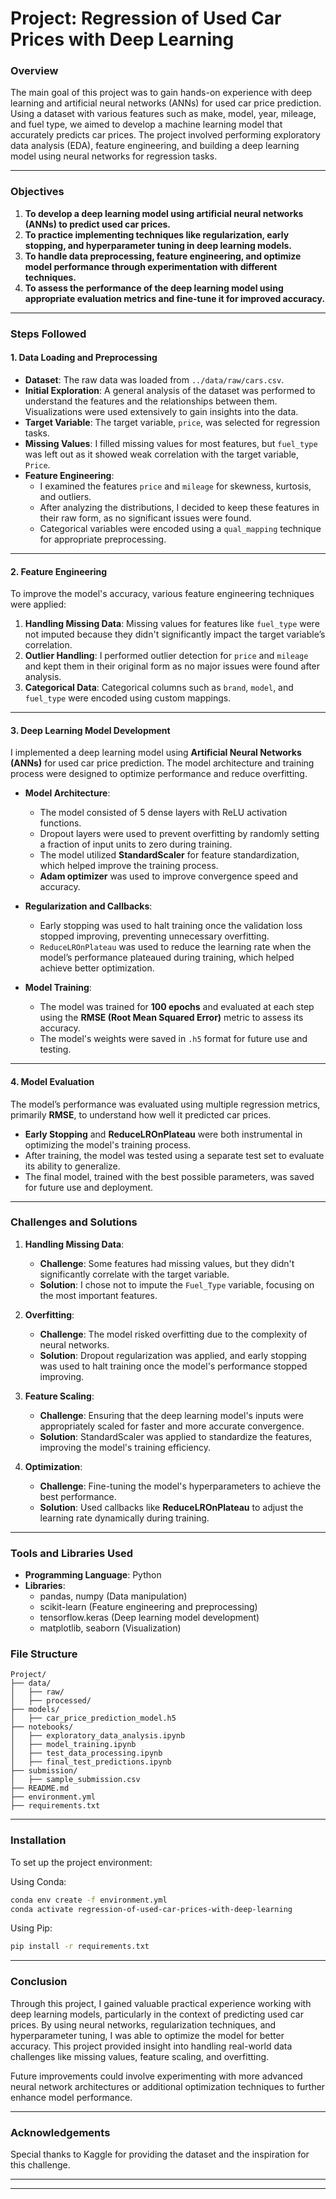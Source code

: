 # Project: Regression of Used Car Prices with Deep Learning

### Overview
The main goal of this project was to gain hands-on experience with deep learning and artificial neural networks (ANNs) for used car price prediction. Using a dataset with various features such as make, model, year, mileage, and fuel type, we aimed to develop a machine learning model that accurately predicts car prices. The project involved performing exploratory data analysis (EDA), feature engineering, and building a deep learning model using neural networks for regression tasks.

---

### Objectives
1. **To develop a deep learning model using artificial neural networks (ANNs) to predict used car prices.**
2. **To practice implementing techniques like regularization, early stopping, and hyperparameter tuning in deep learning models.**
3. **To handle data preprocessing, feature engineering, and optimize model performance through experimentation with different techniques.**
4. **To assess the performance of the deep learning model using appropriate evaluation metrics and fine-tune it for improved accuracy.**

---

### Steps Followed

#### **1. Data Loading and Preprocessing**
- **Dataset**: The raw data was loaded from `../data/raw/cars.csv`.
- **Initial Exploration**: A general analysis of the dataset was performed to understand the features and the relationships between them. Visualizations were used extensively to gain insights into the data.
- **Target Variable**: The target variable, `price`, was selected for regression tasks.
- **Missing Values**: I filled missing values for most features, but `fuel_type` was left out as it showed weak correlation with the target variable, `Price`.
- **Feature Engineering**: 
  - I examined the features `price` and `mileage` for skewness, kurtosis, and outliers.
  - After analyzing the distributions, I decided to keep these features in their raw form, as no significant issues were found.
  - Categorical variables were encoded using a `qual_mapping` technique for appropriate preprocessing.

---

#### **2. Feature Engineering**
To improve the model's accuracy, various feature engineering techniques were applied:

1. **Handling Missing Data**: Missing values for features like `fuel_type` were not imputed because they didn't significantly impact the target variable’s correlation.
2. **Outlier Handling**: I performed outlier detection for `price` and `mileage` and kept them in their original form as no major issues were found after analysis.
3. **Categorical Data**: Categorical columns such as `brand`, `model`, and `fuel_type` were encoded using custom mappings.

---

#### **3. Deep Learning Model Development**

I implemented a deep learning model using **Artificial Neural Networks (ANNs)** for used car price prediction. The model architecture and training process were designed to optimize performance and reduce overfitting.

- **Model Architecture**: 
  - The model consisted of 5 dense layers with ReLU activation functions.
  - Dropout layers were used to prevent overfitting by randomly setting a fraction of input units to zero during training.
  - The model utilized **StandardScaler** for feature standardization, which helped improve the training process.
  - **Adam optimizer** was used to improve convergence speed and accuracy.

- **Regularization and Callbacks**: 
  - Early stopping was used to halt training once the validation loss stopped improving, preventing unnecessary overfitting.
  - `ReduceLROnPlateau` was used to reduce the learning rate when the model’s performance plateaued during training, which helped achieve better optimization.

- **Model Training**:
  - The model was trained for **100 epochs** and evaluated at each step using the **RMSE (Root Mean Squared Error)** metric to assess its accuracy.
  - The model's weights were saved in `.h5` format for future use and testing.

---

#### **4. Model Evaluation**

The model’s performance was evaluated using multiple regression metrics, primarily **RMSE**, to understand how well it predicted car prices.

- **Early Stopping** and **ReduceLROnPlateau** were both instrumental in optimizing the model's training process.
- After training, the model was tested using a separate test set to evaluate its ability to generalize.
- The final model, trained with the best possible parameters, was saved for future use and deployment.

---

### Challenges and Solutions

1. **Handling Missing Data**:
   - **Challenge**: Some features had missing values, but they didn't significantly correlate with the target variable.
   - **Solution**: I chose not to impute the `Fuel_Type` variable, focusing on the most important features.

2. **Overfitting**:
   - **Challenge**: The model risked overfitting due to the complexity of neural networks.
   - **Solution**: Dropout regularization was applied, and early stopping was used to halt training once the model's performance stopped improving.

3. **Feature Scaling**:
   - **Challenge**: Ensuring that the deep learning model's inputs were appropriately scaled for faster and more accurate convergence.
   - **Solution**: StandardScaler was applied to standardize the features, improving the model's training efficiency.

4. **Optimization**:
   - **Challenge**: Fine-tuning the model's hyperparameters to achieve the best performance.
   - **Solution**: Used callbacks like **ReduceLROnPlateau** to adjust the learning rate dynamically during training.

---

### Tools and Libraries Used
- **Programming Language**: Python
- **Libraries**:
  - pandas, numpy (Data manipulation)
  - scikit-learn (Feature engineering and preprocessing)
  - tensorflow.keras (Deep learning model development)
  - matplotlib, seaborn (Visualization)

### File Structure
```plaintext
Project/
├── data/
│   ├── raw/
│   ├── processed/
├── models/
│   ├── car_price_prediction_model.h5
├── notebooks/
│   ├── exploratory_data_analysis.ipynb
│   ├── model_training.ipynb
│   ├── test_data_processing.ipynb
│   ├── final_test_predictions.ipynb
├── submission/
│   ├── sample_submission.csv
├── README.md
├── environment.yml
├── requirements.txt
```
---

### Installation
To set up the project environment:

Using Conda:
```bash
conda env create -f environment.yml
conda activate regression-of-used-car-prices-with-deep-learning
```

Using Pip:
```bash
pip install -r requirements.txt
```

---

### Conclusion
Through this project, I gained valuable practical experience working with deep learning models, particularly in the context of predicting used car prices. By using neural networks, regularization techniques, and hyperparameter tuning, I was able to optimize the model for better accuracy. This project provided insight into handling real-world data challenges like missing values, feature scaling, and overfitting.

Future improvements could involve experimenting with more advanced neural network architectures or additional optimization techniques to further enhance model performance.

---

### Acknowledgements
Special thanks to Kaggle for providing the dataset and the inspiration for this challenge.

---

---
